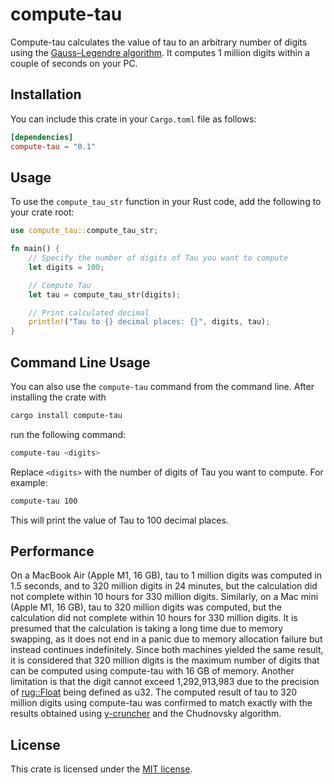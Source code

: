# compute-tau

Compute-tau calculates the value of tau to an arbitrary number of digits using the [Gauss–Legendre algorithm](https://en.wikipedia.org/wiki/Gauss%E2%80%93Legendre_algorithm). It computes 1 million digits within a couple of seconds on your PC.

## Installation

You can include this crate in your `Cargo.toml` file as follows:

```toml
[dependencies]
compute-tau = "0.1"
```

## Usage

To use the `compute_tau_str` function in your Rust code, add the following to your crate root:

```rust
use compute_tau::compute_tau_str;

fn main() {
    // Specify the number of digits of Tau you want to compute
    let digits = 100;

    // Compute Tau
    let tau = compute_tau_str(digits);

    // Print calculated decimal
    println!("Tau to {} decimal places: {}", digits, tau);
}
```

## Command Line Usage

You can also use the `compute-tau` command from the command line. After installing the crate with
```bash
cargo install compute-tau
```
run the following command:

```bash
compute-tau <digits>
```

Replace `<digits>` with the number of digits of Tau you want to compute. For example:

```bash
compute-tau 100
```

This will print the value of Tau to 100 decimal places.

## Performance

On a MacBook Air (Apple M1, 16 GB), tau to 1 million digits was computed in 1.5 seconds, and to 320 million digits in 24 minutes, but the calculation did not complete within 10 hours for 330 million digits. Similarly, on a Mac mini (Apple M1, 16 GB), tau to 320 million digits was computed, but the calculation did not complete within 10 hours for 330 million digits. It is presumed that the calculation is taking a long time due to memory swapping, as it does not end in a panic due to memory allocation failure but instead continues indefinitely. Since both machines yielded the same result, it is considered that 320 million digits is the maximum number of digits that can be computed using compute-tau with 16 GB of memory. Another limitation is that the digit cannot exceed 1,292,913,983 due to the precision of [rug::Float](https://docs.rs/rug/latest/rug/struct.Float.html) being defined as u32. The computed result of tau to 320 million digits using compute-tau was confirmed to match exactly with the results obtained using [y-cruncher](http://www.numberworld.org/y-cruncher/) and the Chudnovsky algorithm.

## License

This crate is licensed under the [MIT license](https://en.wikipedia.org/wiki/MIT_License).
